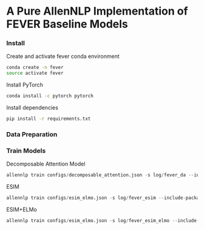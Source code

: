 # A Pure AllenNLP Implementation of FEVER Baseline Models

### Install

Create and activate fever conda environment
```bash
conda create -n fever
source activate fever
```

Install PyTorch
```bash
conda install -c pytorch pytorch
```

Install dependencies
```bash
pip install -r requirements.txt
```


### Data Preparation

### Train Models

Decomposable Attention Model
```python
allennlp train configs/decomposable_attention.json -s log/fever_da --include-package fever
```

ESIM
```python
allennlp train configs/esim_elmo.json -s log/fever_esim --include-package fever
```


ESIM+ELMo
```python
allennlp train configs/esim_elmo.json -s log/fever_esim_elmo --include-package fever
```

